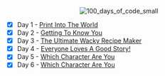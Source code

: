 <div align="center"> 
  
  ![100_days_of_code_small](https://github.com/user-attachments/assets/f11fb7a0-0104-4b72-a35c-917dd4d169b7)


</div>

- [x] Day 1 - [Print Into The World](Day%201%20-%20Print%20Into%20The%20World/project_1.py)
- [x] Day 2 - [Getting To Know You](Day%202%20-%20Getting%20To%20Know%20You/project_2.py)
- [x] Day 3 - [The Ultimate Wacky Recipe Maker](Day%203%20-%20The%20Ultimate%20Wacky%20Recipe%20Maker/project_3.py)
- [x] Day 4 - [Everyone Loves A Good Story!](Day%204%20-%20Everyone%20Loves%20A%20Good%20Story!/project_4.py)
- [x] Day 5 - [Which Character Are You](Day%205%20-%20Which%20Character%20Are%20You/project_5.py)
- [x] Day 6 - [Which Character Are You](Day%206%20-%20Login%20Program/project_6.py)
